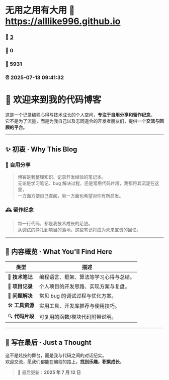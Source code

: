 # 无用之用有大用 :link: https://alllike996.github.io 
### :page_facing_up: [3](https://alllike996.github.io/tag.html) 
### :speech_balloon: 0 
### :hibiscus: 5931 
### :alarm_clock: 2025-07-13 09:41:32 

# 👋 欢迎来到我的代码博客

这是一个记录编程心得与技术成长的个人空间，**专注于自用分享和留作纪念**。  
它不是为了流量，而是为我自己以及志同道合的开发者朋友们，提供一个**交流与回顾的平台**。

---

## ✨ 初衷 · Why This Blog

### 📝 自用分享
> 博客是我整理知识、记录开发经验的笔记本。  
> 无论是学习笔记、bug 解决过程，还是常用代码片段，我都将其沉淀在这里，  
> 一方面方便自己查阅，另一方面也希望对你有所启发。

### 🕰️ 留作纪念
> 每一行代码，都是我技术成长的足迹。  
> 从调试的挣扎到项目的落地，这些笔记将成为未来宝贵的回忆。

---

## 🧭 内容概览 · What You'll Find Here

| 类型        | 描述 |
|-------------|------|
| 📒 **技术笔记**   | 编程语言、框架、算法等学习心得与总结。 |
| 🧪 **项目记录**   | 个人项目的开发思路、实现方案与复盘。 |
| 🐞 **问题解决**   | 常见 bug 的调试过程与优化方案。 |
| 🛠️ **工具资源**   | 实用工具、开发库推荐与使用技巧。 |
| 🔍 **代码片段**   | 可复用的函数/模块代码附带说明。 |

---

## 🤝 写在最后 · Just a Thought

这不是炫技的舞台，而是我与代码之间的对话纪实。  
欢迎交流，愿我们都能在编程的路上，**找到乐趣，积累成长**。

> 📅 最后更新：**2025 年 7 月 12 日**
